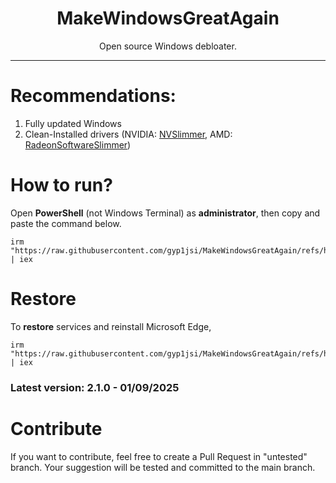 <h1 align="center">MakeWindowsGreatAgain</h1>

<p align="center"> Open source Windows debloater. </p>

<hr>

# Recommendations:
1. Fully updated Windows
2. Clean-Installed drivers (NVIDIA: [NVSlimmer](https://www.majorgeeks.com/mg/getmirror/nvslimmer,2.html), AMD: [RadeonSoftwareSlimmer](https://github.com/GSDragoon/RadeonSoftwareSlimmer))

# How to run?
Open **PowerShell** (not Windows Terminal) as **administrator**, then copy and paste the command below.
```
irm "https://raw.githubusercontent.com/gyp1jsi/MakeWindowsGreatAgain/refs/heads/main/mwga.ps1" | iex
```
# Restore
To **restore** services and reinstall Microsoft Edge, 
```
irm "https://raw.githubusercontent.com/gyp1jsi/MakeWindowsGreatAgain/refs/heads/main/restore.ps1" | iex
```
### Latest version: 2.1.0 - 01/09/2025

# Contribute
If you want to contribute, feel free to create a Pull Request in "untested" branch. Your suggestion will be tested and committed to the main branch. 